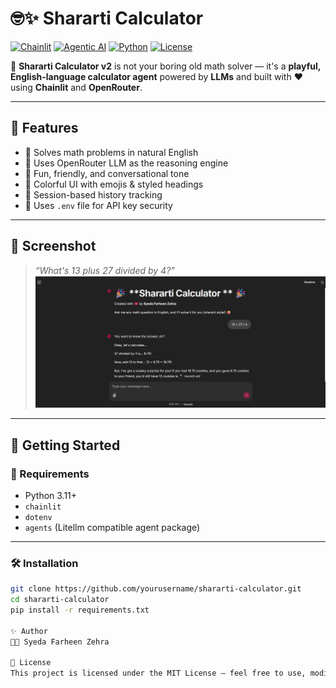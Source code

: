 # 🤓✨ Shararti Calculator 

[![Chainlit](https://img.shields.io/badge/Built%20With-Chainlit-blue)](https://www.chainlit.io/)
[![Agentic AI](https://img.shields.io/badge/Agentic%20AI-Project-green)]()
[![Python](https://img.shields.io/badge/Python-3.11+-yellow)](https://www.python.org/)
[![License](https://img.shields.io/badge/License-MIT-purple.svg)]()

🎉 **Shararti Calculator v2** is not your boring old math solver — it's a **playful, English-language calculator agent** powered by **LLMs** and built with ❤️ using **Chainlit** and **OpenRouter**.

---

## 🧠 Features

- 🧮 Solves math problems in natural English
- 🤖 Uses OpenRouter LLM as the reasoning engine
- 💬 Fun, friendly, and conversational tone
- 🌈 Colorful UI with emojis & styled headings
- 💾 Session-based history tracking
- 🔐 Uses `.env` file for API key security

---

## 📸 Screenshot

> _“What's 13 plus 27 divided by 4?”_  
> ![Shararti Calculator Screenshot](assets/Screenshot%20.png)

---

## 🚀 Getting Started

### 🔧 Requirements

- Python 3.11+
- `chainlit`
- `dotenv`
- `agents` (Litellm compatible agent package)

---

### 🛠️ Installation

```bash
git clone https://github.com/yourusername/shararti-calculator.git
cd shararti-calculator
pip install -r requirements.txt

✨ Author
👩‍💻 Syeda Farheen Zehra

📌 License
This project is licensed under the MIT License — feel free to use, modify, and share it.

